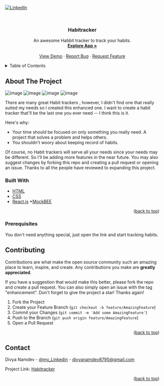 <div id="top"></div>
<!--
*** Thanks for checking out my Project. If you have a suggestion
*** that would make this better, please fork the repo and create a pull request
*** or simply open an issue with the tag "enhancement".
*** Don't forget to give the project a star!
*** Thanks again! Now go create something AMAZING! :D
-->



<!-- PROJECT SHIELDS -->

[![LinkedIn][linkedin-shield]](https://www.linkedin.com/in/divya-namdev-115a1619a/)



<!-- PROJECT LOGO -->
<br />
<div align="center">
 
  <h3 align="center">Habitracker</h3>

  <p align="center">
    An awesome Habbit tracker to track your habits.
    <br />
    <a href="https://habitracker-app.netlify.app/"><strong>Explore App »</strong></a>
    <br />
    <br />
    <a href="https://habitracker-app.netlify.app/">View Demo</a>
    ·
    <a href="https://github.com/Divya70/habit-tracker/issues">Report Bug</a>
    ·
    <a href="https://github.com/Divya70/habit-tracker/pulls">Request Feature</a>
  </p>
</div>



<!-- TABLE OF CONTENTS -->
<details>
  <summary>Table of Contents</summary>
  <ol>
    <li>HomePage</li>
    <li>Login/Logout</li>
    <li>Sign Up</li>
    <li>Add/Edit/Delete Habits</li>
    <li>Archive/restore habits</li>
    <li>Pomodoro</li>
    <li>chart</li>
    <li>Motivational Quoates</li>
  </ol>
</details>



<!-- ABOUT THE PROJECT -->
## About The Project
![image](https://user-images.githubusercontent.com/66566437/179564598-d49d314a-a277-44e1-adfa-35a7590a173d.png)
![image](https://user-images.githubusercontent.com/66566437/179564818-850b0bf9-7a06-4f82-a62e-2acad39edd00.png)
![image](https://user-images.githubusercontent.com/66566437/179564982-a17bc36d-7aa7-4d13-86a0-eab6a4405e95.png)
![image](https://user-images.githubusercontent.com/66566437/179565152-6d32a0d2-5ae8-4711-a251-a49c84279d9e.png)



There are many great Habit trackers ; however, I didn't find one that really suited my needs so I created this enhanced one. I want to create a habit tracker that'll be the last one you ever need -- I think this is it.

Here's why:
* Your time should be focused on only something you really need. A project that solves a problem and helps others.
* You shouldn't woory about keeping record of habits.

Of course, no Habit trackers will serve all your needs since your needs may be different. So I'll be adding more features in the near future. You may also suggest changes by forking this repo and creating a pull request or opening an issue. Thanks to all the people have reviewed to expanding this project.



### Built With


* [HTML](https://www.w3schools.com/html/)
* [CSS](https://www.w3schools.com/css/)
* [React.js](https://reactjs.org/)
*[MockBEE](http://mockbee.netlify.app/docs)

<p align="right">(<a href="#top">back to top</a>)</p>





### Prerequisites

You don't need anything special, just open the link and start tracking habits.





<!-- ROADMAP -->

## Contributing

Contributions are what make the open source community such an amazing place to learn, inspire, and create. Any contributions you make are **greatly appreciated**.

If you have a suggestion that would make this better, please fork the repo and create a pull request. You can also simply open an issue with the tag "enhancement".
Don't forget to give the project a star! Thanks again!

1. Fork the Project
2. Create your Feature Branch (`git checkout -b feature/AmazingFeature`)
3. Commit your Changes (`git commit -m 'Add some AmazingFeature'`)
4. Push to the Branch (`git push origin feature/AmazingFeature`)
5. Open a Pull Request

<p align="right">(<a href="#top">back to top</a>)</p>



<!-- LICENSE -->


<!-- CONTACT -->
## Contact

Divya Namdev - [@my_Linkedin](https://www.linkedin.com/in/divya-namdev-115a1619a/) - divyanamdev8795@gmail.com

Project Link: [Habitracker](https://github.com/Divya70/habit-tracker)

<p align="right">(<a href="#top">back to top</a>)</p>




<!-- MARKDOWN LINKS & IMAGES -->


[linkedin-shield]: https://img.shields.io/badge/-LinkedIn-black.svg?style=for-the-badge&logo=linkedin&colorB=555
